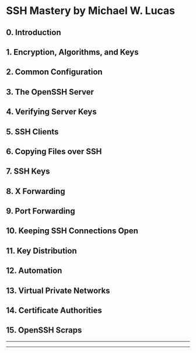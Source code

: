 # SSH Mastery by Michael W. Lucas

## 0. Introduction
## 1. Encryption, Algorithms, and Keys
## 2. Common Configuration
## 3. The OpenSSH Server
## 4. Verifying Server Keys
## 5. SSH Clients
## 6. Copying Files over SSH
## 7. SSH Keys
## 8. X Forwarding
## 9. Port Forwarding
## 10. Keeping SSH Connections Open
## 11. Key Distribution
## 12. Automation
## 13. Virtual Private Networks
## 14. Certificate Authorities
## 15. OpenSSH Scraps

---
---